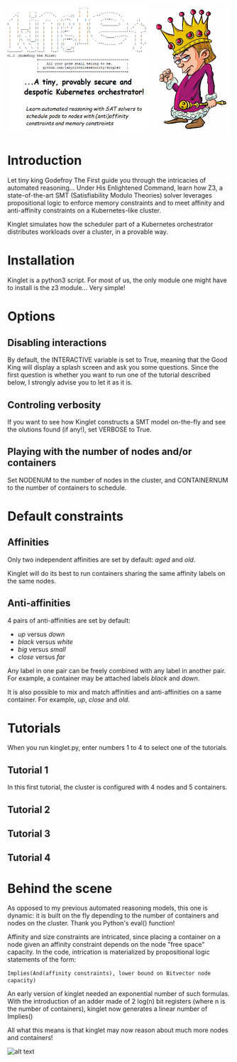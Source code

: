 ![alt text](https://github.com/labyrinthinesecurity/kinglet/blob/main/banner.png?raw=true)

# Introduction

Let tiny king Godefroy The First guide you through the intricacies of automated reasoning... Under His Enlightened Command, learn how Z3, a state-of-the-art SMT (Satisfiability Modulo Theories) solver leverages propositional logic to enforce memory constraints and to meet affinity and anti-affinity constraints on a Kubernetes-like cluster.

Kinglet simulates how the scheduler part of a Kubernetes orchestrator distributes workloads over a cluster, in a provable way.

# Installation

Kinglet is a python3 script. For most of us, the only module one might have to install is the z3 module... Very simple!

# Options

## Disabling interactions

By default, the INTERACTIVE variable is set to True, meaning that the Good King will display a splash screen and ask you some questions. Since the first question is whether you want to run one of the tutorial described below, I strongly advise you to let it as it is.

## Controling verbosity

If you want to see how Kinglet constructs a SMT model on-the-fly and see the olutions found (if any!), set VERBOSE to True.

## Playing with the number of nodes and/or containers

Set NODENUM to the number of nodes in the cluster, and CONTAINERNUM to the number of containers to schedule.

# Default constraints

## Affinities

Only two independent affinities are set by default: *aged* and *old*.

Kinglet will do its best to run containers sharing the same affinity labels on the same nodes.

## Anti-affinities

4 pairs of anti-affinities are set by default:
- *up* versus *down*
- *black* versus *white*
- *big* versus *small*
- *close* versus *far*

Any label in one pair can be freely combined with any label in another pair. For example, a container may be attached labels *black* and *down*.

It is also possible to mix and match affinities and anti-affinities on a same container. For example, *up*, *close* and *old*.


# Tutorials

When you run kinglet.py, enter numbers 1 to 4 to select one of the tutorials.

## Tutorial 1

In this first tutorial, the cluster is configured with 4 nodes and 5 containers.

## Tutorial 2

## Tutorial 3

## Tutorial 4

# Behind the scene

As opposed to my previous automated reasoning models, this one is dynamic: it is built on the fly depending to the number of containers and nodes on the cluster. Thank you Python's eval() function!

Affinity and size constraints are intricated, since placing a container on a node given an affinity constraint depends on the node "free space" capacity. 
In the code, intrication is materialized by propositional logic statements of the form:

```
Implies(And(affinity constraints), lower bound on Bitvector node capacity)
```

An early version of kinglet needed an exponential number of such formulas.
With the introduction of an adder made of 2 log(n) bit registers (where n is the number of containers), kinglet now generates a linear number of Implies()

All what this means is that kinglet may now reason about much more nodes and containers!

![alt text](https://www.101computing.net/wp/wp-content/uploads/Binary-addition-using-binary-adder-circuits.png)
